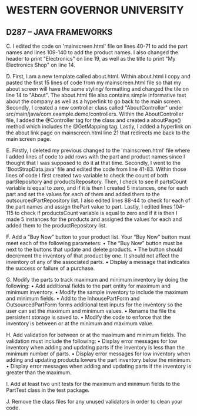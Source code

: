 # WESTERN GOVERNOR UNIVERSITY 
## D287 – JAVA FRAMEWORKS


C.  I edited the code on 'mainscreen.html' file on lines 40-71 to add the part names and lines 109-140 to add the product names. I also changed the header to 
    print "Electronics" on line 19, as well as the title to print "My Electronics Shop" on line 14. 


D.  First, I am a new template called about.html. Within about.html I copy and pasted the first 15 lines of code from my mainscreen.html file so that my about 
    screen will have the same styling/ formatting and changed the tile on line 14 to "About". The about.html file also contains simple informative text about the 
    company as well as a hyperlink to go back to the main screen. Secondly, I created a new controller class called "AboutController" under 
    src/main/java/com.example.demo/controllers. Within the AboutController file, I added the @Controller tag for the class and created a aboutPage() method which
    includes the @GetMapping tag. Lastly, I added a hyperlink on the about link page on mainscreen.html line 21 that redirects me back to the main screen page. 


E.  Firstly, I deleted my previous changed to the 'mainscreen.html' file where I added lines of code to add rows with the part and product names since I thought
    that I was supposed to do it at that time. Secondly, I went to the 'BootStrapData.java' file and edited the code from line 41-83. Within those lines of code 
    I first created two variable to check the count of both partRepository and productsRepository. Then, I check to see if partsCount variable is equal to zero, 
    and if it is then I created 5 instances, one for each part and set the values for each of them and added them to the outsourcedPartRepository list. I also 
    edited lines 88-44 to check for each of the part names and assign thePart value to part. Lastly, I edited lines 104-115 to check if productsCount variable is 
    equal to zero and if it is then I made 5 instances for the products and assigned the values for each and added them to the productRepository list. 


F.  Add a “Buy Now” button to your product list. Your “Buy Now” button must meet each of the following parameters:
•  The “Buy Now” button must be next to the buttons that update and delete products.
•  The button should decrement the inventory of that product by one. It should not affect the inventory of any of the associated parts.
•  Display a message that indicates the success or failure of a purchase.


G.  Modify the parts to track maximum and minimum inventory by doing the following:
•  Add additional fields to the part entity for maximum and minimum inventory.
•  Modify the sample inventory to include the maximum and minimum fields.
•  Add to the InhousePartForm and OutsourcedPartForm forms additional text inputs for the inventory so the user can set the maximum and minimum values.
•  Rename the file the persistent storage is saved to.
•  Modify the code to enforce that the inventory is between or at the minimum and maximum value.


H.  Add validation for between or at the maximum and minimum fields. The validation must include the following:
•  Display error messages for low inventory when adding and updating parts if the inventory is less than the minimum number of parts.
•  Display error messages for low inventory when adding and updating products lowers the part inventory below the minimum.
•  Display error messages when adding and updating parts if the inventory is greater than the maximum.


I.  Add at least two unit tests for the maximum and minimum fields to the PartTest class in the test package.


J.  Remove the class files for any unused validators in order to clean your code.
